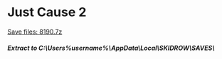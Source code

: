 # Just Cause 2
[Save files: 8190.7z](8190.7z?raw=true)
##### Extract to C:\Users\%username%\AppData\Local\SKIDROW\SAVES\